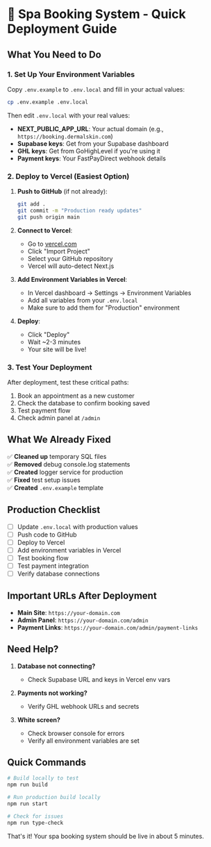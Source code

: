 # 🚀 Spa Booking System - Quick Deployment Guide

## What You Need to Do

### 1. Set Up Your Environment Variables
Copy `.env.example` to `.env.local` and fill in your actual values:

```bash
cp .env.example .env.local
```

Then edit `.env.local` with your real values:
- **NEXT_PUBLIC_APP_URL**: Your actual domain (e.g., `https://booking.dermalskin.com`)
- **Supabase keys**: Get from your Supabase dashboard
- **GHL keys**: Get from GoHighLevel if you're using it
- **Payment keys**: Your FastPayDirect webhook details

### 2. Deploy to Vercel (Easiest Option)

1. **Push to GitHub** (if not already):
   ```bash
   git add .
   git commit -m "Production ready updates"
   git push origin main
   ```

2. **Connect to Vercel**:
   - Go to [vercel.com](https://vercel.com)
   - Click "Import Project"
   - Select your GitHub repository
   - Vercel will auto-detect Next.js

3. **Add Environment Variables in Vercel**:
   - In Vercel dashboard → Settings → Environment Variables
   - Add all variables from your `.env.local`
   - Make sure to add them for "Production" environment

4. **Deploy**:
   - Click "Deploy"
   - Wait ~2-3 minutes
   - Your site will be live!

### 3. Test Your Deployment

After deployment, test these critical paths:
1. Book an appointment as a new customer
2. Check the database to confirm booking saved
3. Test payment flow
4. Check admin panel at `/admin`

## What We Already Fixed

✅ **Cleaned up** temporary SQL files  
✅ **Removed** debug console.log statements  
✅ **Created** logger service for production  
✅ **Fixed** test setup issues  
✅ **Created** `.env.example` template  

## Production Checklist

- [ ] Update `.env.local` with production values
- [ ] Push code to GitHub
- [ ] Deploy to Vercel
- [ ] Add environment variables in Vercel
- [ ] Test booking flow
- [ ] Test payment integration
- [ ] Verify database connections

## Important URLs After Deployment

- **Main Site**: `https://your-domain.com`
- **Admin Panel**: `https://your-domain.com/admin`
- **Payment Links**: `https://your-domain.com/admin/payment-links`

## Need Help?

1. **Database not connecting?** 
   - Check Supabase URL and keys in Vercel env vars

2. **Payments not working?**
   - Verify GHL webhook URLs and secrets

3. **White screen?**
   - Check browser console for errors
   - Verify all environment variables are set

## Quick Commands

```bash
# Build locally to test
npm run build

# Run production build locally
npm run start

# Check for issues
npm run type-check
```

That's it! Your spa booking system should be live in about 5 minutes.